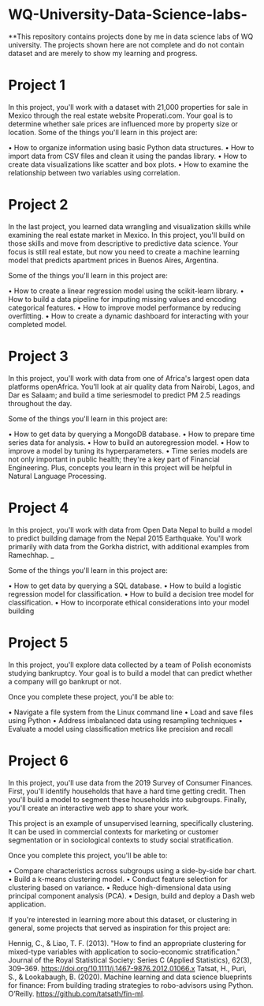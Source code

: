 # WQ-University-Data-Science-labs-

**This repository contains projects done by me in data science labs of WQ university. The projects shown here are not complete and do not contain dataset and are merely to show my learning and progress.

#	Project 1
In this project, you'll work with a dataset with 21,000 properties for sale in Mexico through the real estate website Properati.com. Your goal is to determine whether sale prices are influenced more by property size or location.
Some of the things you'll learn in this project are:

•	How to organize information using basic Python data structures.
•	How to import data from CSV files and clean it using the pandas library.
•	How to create data visualizations like scatter and box plots.
•	How to examine the relationship between two variables using correlation.

#	Project 2
In the last project, you learned data wrangling and visualization skills while examining the real estate market in Mexico. In this project, you'll build on those skills and move from descriptive to predictive data science. Your focus is still real estate, but now you need to create a machine learning model that predicts apartment prices in Buenos Aires, Argentina.

Some of the things you'll learn in this project are:

• How to create a linear regression model using the scikit-learn library.
• How to build a data pipeline for imputing missing values and encoding categorical features.
• How to improve model performance by reducing overfitting.
• How to create a dynamic dashboard for interacting with your completed model.

# Project 3
In this project, you'll work with data from one of Africa's largest open data platforms openAfrica. You'll look at air quality data from Nairobi, Lagos, and Dar es Salaam; and build a time seriesmodel to predict PM 2.5 readings throughout the day.

Some of the things you'll learn in this project are:

• How to get data by querying a MongoDB database.
• How to prepare time series data for analysis.
• How to build an autoregression model.
• How to improve a model by tuning its hyperparameters.
• Time series models are not only important in public health; they're a key part of Financial Engineering. Plus, concepts you learn in this project will be helpful in Natural Language Processing.

#	Project 4
In this project, you'll work with data from Open Data Nepal to build a model to predict building damage from the Nepal 2015 Earthquake. You'll work primarily with data from the Gorkha district, with additional examples from Ramechhap. _

Some of the things you'll learn in this project are:

• How to get data by querying a SQL database.
• How to build a logistic regression model for classification.
• How to build a decision tree model for classification.
• How to incorporate ethical considerations into your model building

#	Project 5
In this project, you'll explore data collected by a team of Polish economists studying bankruptcy. Your goal is to build a model that can predict whether a company will go bankrupt or not.

Once you complete these project, you'll be able to:

• Navigate a file system from the Linux command line
• Load and save files using Python
• Address imbalanced data using resampling techniques
• Evaluate a model using classification metrics like precision and recall

#	Project 6
In this project, you'll use data from the 2019 Survey of Consumer Finances. First, you'll identify households that have a hard time getting credit. Then you'll build a model to segment these households into subgroups. Finally, you'll create an interactive web app to share your work.

This project is an example of unsupervised learning, specifically clustering. It can be used in commercial contexts for marketing or customer segmentation or in sociological contexts to study social stratification.

Once you complete this project, you'll be able to:

• Compare characteristics across subgroups using a side-by-side bar chart.
• Build a k-means clustering model.
• Conduct feature selection for clustering based on variance.
• Reduce high-dimensional data using principal component analysis (PCA).
• Design, build and deploy a Dash web application.

If you're interested in learning more about this dataset, or clustering in general, some projects that served as inspiration for this project are:

Hennig, C., & Liao, T. F. (2013). "How to find an appropriate clustering for mixed-type variables with application to socio-economic stratification." Journal of the Royal Statistical Society: Series C (Applied Statistics), 62(3), 309–369. https://doi.org/10.1111/j.1467-9876.2012.01066.x
Tatsat, H., Puri, S., & Lookabaugh, B. (2020). Machine learning and data science blueprints for finance: From building trading strategies to robo-advisors using Python. O’Reilly. https://github.com/tatsath/fin-ml.
